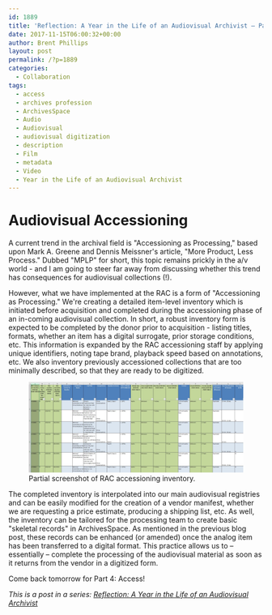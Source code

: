 ```yaml
---
id: 1889
title: 'Reflection: A Year in the Life of an Audiovisual Archivist – Part 3'
date: 2017-11-15T06:00:32+00:00
author: Brent Phillips
layout: post
permalink: /?p=1889
categories:
  - Collaboration
tags:
  - access
  - archives profession
  - ArchivesSpace
  - Audio
  - Audiovisual
  - audiovisual digitization
  - description
  - Film
  - metadata
  - Video
  - Year in the Life of an Audiovisual Archivist
---
```

# Audiovisual Accessioning

A current trend in the archival field is "Accessioning as Processing," based upon Mark A. Greene and Dennis Meissner's article, "More Product, Less Process." Dubbed "MPLP" for short, this topic remains prickly in the a/v world - and I am going to steer far away from discussing whether this trend has consequences for audiovisual collections (!).

<!--more-->

However, what we have implemented at the RAC is a form of "Accessioning as Processing." We're creating a detailed item-level inventory which is initiated before acquisition and completed during the accessioning phase of an in-coming audiovisual collection. In short, a robust inventory form is expected to be completed by the donor prior to acquisition - listing titles, formats, whether an item has a digital surrogate, prior storage conditions, etc. This information is expanded by the RAC accessioning staff by applying unique identifiers, noting tape brand, playback speed based on annotations, etc. We also inventory previously accessioned collections that are too minimally described, so that they are ready to be digitized.

<figure>
<img src="/wp-content/uploads/2017/11/Inventory.jpg" alt="AV Inventory">
<figcaption>Partial screenshot of RAC accessioning inventory.</figcaption>
</figure>

The completed inventory is interpolated into our main audiovisual registries and can be easily modified for the creation of a vendor manifest, whether we are requesting a price estimate, producing a shipping list, etc. As well, the inventory can be tailored for the processing team to create basic "skeletal records" in ArchivesSpace. As mentioned in the previous blog post, these records can be enhanced (or amended) once the analog item has been transferred to a digital format. This practice allows us to – essentially – complete the processing of the audiovisual material as soon as it returns from the vendor in a digitized form.

Come back tomorrow for Part 4: Access!

_This is a post in a series: [Reflection: A Year in the Life of an Audiovisual Archivist](http://blog.rockarch.org/?tag=year-in-the-life-of-an-audiovisual-archivist)_
